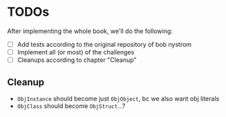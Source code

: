 # TODOs

After implementing the whole book, we'll do the following:

-   [ ] Add tests according to the original repository of bob nystrom
-   [ ] Implement all (or most) of the challenges
-   [ ] Cleanups according to chapter "Cleanup"

## Cleanup

-   `ObjInstance` should become just `ObjObject`, bc we also want obj literals
-   `ObjClass` should become `ObjStruct`...?
